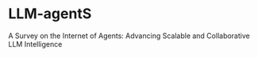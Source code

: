 # LLM-agentS
A Survey on the Internet of Agents: Advancing Scalable and Collaborative LLM Intelligence
